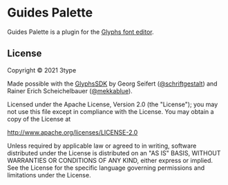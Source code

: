 # Guides Palette

Guides Palette is a plugin for the [Glyphs font editor](http://glyphsapp.com/).

## License

Copyright &copy; 2021 3type

Made possible with the [GlyphsSDK](https://github.com/schriftgestalt/GlyphsSDK) by Georg Seifert ([@schriftgestalt](https://github.com/schriftgestalt)) and Rainer Erich Scheichelbauer ([@mekkablue](https://github.com/mekkablue)).

Licensed under the Apache License, Version 2.0 (the "License");
you may not use this file except in compliance with the License.
You may obtain a copy of the License at

<http://www.apache.org/licenses/LICENSE-2.0>

Unless required by applicable law or agreed to in writing, software
distributed under the License is distributed on an "AS IS" BASIS,
WITHOUT WARRANTIES OR CONDITIONS OF ANY KIND, either express or implied.
See the License for the specific language governing permissions and
limitations under the License.
